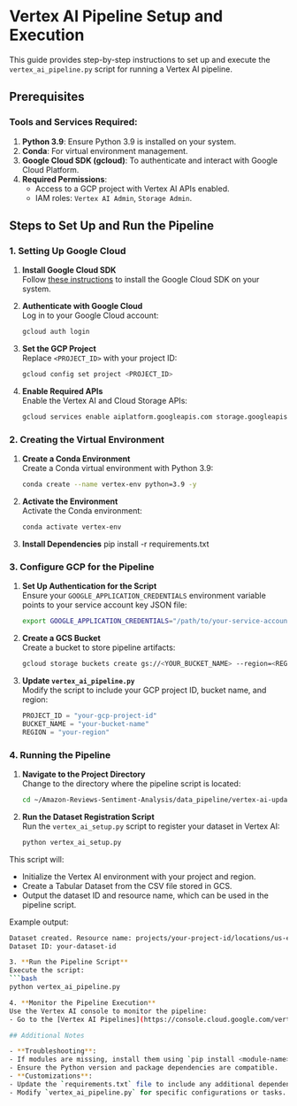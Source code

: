 # Vertex AI Pipeline Setup and Execution

This guide provides step-by-step instructions to set up and execute the `vertex_ai_pipeline.py` script for running a Vertex AI pipeline.

## Prerequisites

### Tools and Services Required:
1. **Python 3.9**: Ensure Python 3.9 is installed on your system.
2. **Conda**: For virtual environment management.
3. **Google Cloud SDK (gcloud)**: To authenticate and interact with Google Cloud Platform.
4. **Required Permissions**:
   - Access to a GCP project with Vertex AI APIs enabled.
   - IAM roles: `Vertex AI Admin`, `Storage Admin`.

## Steps to Set Up and Run the Pipeline

### 1. Setting Up Google Cloud

1. **Install Google Cloud SDK**  
   Follow [these instructions](https://cloud.google.com/sdk/docs/install) to install the Google Cloud SDK on your system.

2. **Authenticate with Google Cloud**  
   Log in to your Google Cloud account:
   ```bash
   gcloud auth login

3. **Set the GCP Project**  
   Replace `<PROJECT_ID>` with your project ID:
   ```bash
   gcloud config set project <PROJECT_ID>

4. **Enable Required APIs**  
   Enable the Vertex AI and Cloud Storage APIs:
   ```bash
   gcloud services enable aiplatform.googleapis.com storage.googleapis.com

### 2. Creating the Virtual Environment

1. **Create a Conda Environment**  
   Create a Conda virtual environment with Python 3.9:
   ```bash
   conda create --name vertex-env python=3.9 -y

2. **Activate the Environment**  
   Activate the Conda environment:
   ```bash
   conda activate vertex-env

3. **Install Dependencies**
   pip install -r requirements.txt

### 3. Configure GCP for the Pipeline

1. **Set Up Authentication for the Script**  
   Ensure your `GOOGLE_APPLICATION_CREDENTIALS` environment variable points to your service account key JSON file:
   ```bash
   export GOOGLE_APPLICATION_CREDENTIALS="/path/to/your-service-account-key.json"

2. **Create a GCS Bucket**  
   Create a bucket to store pipeline artifacts:
   ```bash
   gcloud storage buckets create gs://<YOUR_BUCKET_NAME> --region=<REGION>

3. **Update `vertex_ai_pipeline.py`**  
   Modify the script to include your GCP project ID, bucket name, and region:
   ```python
   PROJECT_ID = "your-gcp-project-id"
   BUCKET_NAME = "your-bucket-name"
   REGION = "your-region"

### 4. Running the Pipeline

1. **Navigate to the Project Directory**  
   Change to the directory where the pipeline script is located:
   ```bash
   cd ~/Amazon-Reviews-Sentiment-Analysis/data_pipeline/vertex-ai-updated

2. **Run the Dataset Registration Script**  
   Run the `vertex_ai_setup.py` script to register your dataset in Vertex AI:
   ```bash
   python vertex_ai_setup.py

This script will:
   - Initialize the Vertex AI environment with your project and region.
   - Create a Tabular Dataset from the CSV file stored in GCS.
   - Output the dataset ID and resource name, which can be used in the pipeline script.

   Example output:
   ```bash
   Dataset created. Resource name: projects/your-project-id/locations/us-east1/datasets/1234567890
   Dataset ID: your-dataset-id

3. **Run the Pipeline Script**  
   Execute the script:
   ```bash
   python vertex_ai_pipeline.py

4. **Monitor the Pipeline Execution**  
   Use the Vertex AI console to monitor the pipeline:
   - Go to the [Vertex AI Pipelines](https://console.cloud.google.com/vertex-ai/pipelines) page in the GCP Console.

## Additional Notes

- **Troubleshooting**:
  - If modules are missing, install them using `pip install <module-name>`.
  - Ensure the Python version and package dependencies are compatible.
- **Customizations**:
  - Update the `requirements.txt` file to include any additional dependencies.
  - Modify `vertex_ai_pipeline.py` for specific configurations or tasks.
